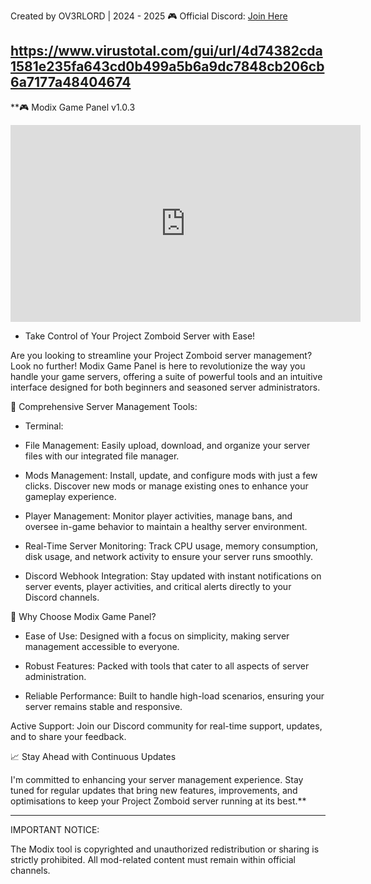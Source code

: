 Created by OV3RLORD | 2024 - 2025
🎮 Official Discord: [Join Here](https://discord.gg/EwWZUSR9tM)

https://www.virustotal.com/gui/url/4d74382cda1581e235fa643cd0b499a5b6a9dc7848cb206cb6a7177a48404674
----------------------------------------------------------------------------------

**🎮 Modix Game Panel v1.0.3 

<iframe width="560" height="315" src="https://www.youtube.com/embed/lfyC6VQr0XU?si=PH5kHHA4PZ8rDcfe" title="YouTube video player" frameborder="0" allow="accelerometer; autoplay; clipboard-write; encrypted-media; gyroscope; picture-in-picture; web-share" referrerpolicy="strict-origin-when-cross-origin" allowfullscreen></iframe>

- Take Control of Your Project Zomboid Server with Ease!

Are you looking to streamline your Project Zomboid server management? Look no further! Modix Game Panel is here to revolutionize the way you handle your game servers, offering a suite of powerful tools and an intuitive interface designed for both beginners and seasoned server administrators.

🔧 Comprehensive Server Management Tools:

- Terminal:

- File Management: Easily upload, download, and organize your server files with our integrated file manager.

- Mods Management: Install, update, and configure mods with just a few clicks. Discover new mods or manage existing ones to enhance your gameplay experience.

- Player Management: Monitor player activities, manage bans, and oversee in-game behavior to maintain a healthy server environment.

- Real-Time Server Monitoring: Track CPU usage, memory consumption, disk usage, and network activity to ensure your server runs smoothly.

- Discord Webhook Integration: Stay updated with instant notifications on server events, player activities, and critical alerts directly to your Discord channels.

🌟 Why Choose Modix Game Panel?

- Ease of Use: Designed with a focus on simplicity, making server management accessible to everyone.

- Robust Features: Packed with tools that cater to all aspects of server administration.

- Reliable Performance: Built to handle high-load scenarios, ensuring your server remains stable and responsive.

Active Support: Join our Discord community for real-time support, updates, and to share your feedback.

📈 Stay Ahead with Continuous Updates

I'm committed to enhancing your server management experience. Stay tuned for regular updates that bring new features, improvements, and optimisations to keep your Project Zomboid server running at its best.**

----------------------------------------------------------------------------------

IMPORTANT NOTICE:

The Modix tool is copyrighted and unauthorized redistribution or sharing is strictly prohibited. All mod-related content must remain within official channels.
